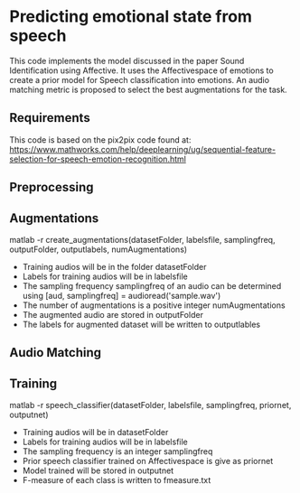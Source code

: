 Predicting emotional state from speech
===
This code implements the model discussed in the paper Sound Identification using Affective. It uses the Affectivespace of emotions to create a prior model for Speech classification into emotions. An audio matching metric is proposed to select the best augmentations for the task. 

Requirements
---
This code is based on the pix2pix code found at:
https://www.mathworks.com/help/deeplearning/ug/sequential-feature-selection-for-speech-emotion-recognition.html

Preprocessing
---

Augmentations
---
matlab -r create_augmentations(datasetFolder, labelsfile, samplingfreq, outputFolder, outputlabels, numAugmentations)
- Training audios will be in the folder datasetFolder
- Labels for training audios will be in labelsfile
- The sampling frequency samplingfreq of an audio can be determined using [aud, samplingfreq] = audioread('sample.wav')
- The number of augmentations is a positive integer numAugmentations
- The augmented audio are stored in outputFolder
- The labels for augmented dataset will be written to outputlables

Audio Matching
---



Training
---
matlab -r speech_classifier(datasetFolder, labelsfile, samplingfreq, priornet, outputnet)
- Training audios will be in datasetFolder
- Labels for training audios will be in labelsfile
- The sampling frequency is an integer samplingfreq 
- Prior speech classifier trained on Affectivespace is give as priornet
- Model trained will be stored in outputnet
- F-measure of each class is written to fmeasure.txt
